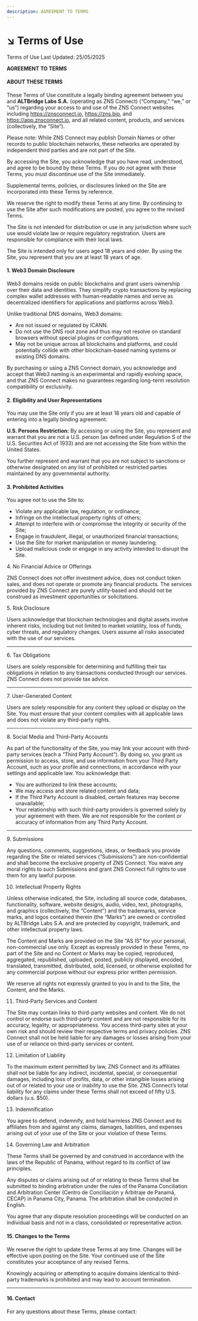 ```yaml
---
description: AGREEMENT TO TERMS
---
```


# ↘️ Terms of Use

Terms of Use Last Updated: 25/05/2025

**AGREEMENT TO TERMS**

#### ABOUT THESE TERMS

These Terms of Use constitute a legally binding agreement between you and **ALTBridge Labs S.A.** (operating as ZNS Connect) (“Company,” “we,” or “us”) regarding your access to and use of the ZNS Connect websites including https://znsconnect.io, https://zns.bio, and https://app.znsconnect.io, and all related content, products, and services (collectively, the “Site”).

Please note: While ZNS Connect may publish Domain Names or other records to public blockchain networks, these networks are operated by independent third parties and are not part of the Site.

By accessing the Site, you acknowledge that you have read, understood, and agree to be bound by these Terms. If you do not agree with these Terms, you must discontinue use of the Site immediately.

Supplemental terms, policies, or disclosures linked on the Site are incorporated into these Terms by reference.

We reserve the right to modify these Terms at any time. By continuing to use the Site after such modifications are posted, you agree to the revised Terms.

The Site is not intended for distribution or use in any jurisdiction where such use would violate law or require regulatory registration. Users are responsible for compliance with their local laws.

The Site is intended only for users aged 18 years and older. By using the Site, you represent that you are at least 18 years of age.

#### 1. Web3 Domain Disclosure

Web3 domains reside on public blockchains and grant users ownership over their data and identities. They simplify crypto transactions by replacing complex wallet addresses with human-readable names and serve as decentralized identifiers for applications and platforms across Web3.

Unlike traditional DNS domains, Web3 domains:

* Are not issued or regulated by ICANN.
* Do not use the DNS root zone and thus may not resolve on standard browsers without special plugins or configurations.
* May not be unique across all blockchains and platforms, and could potentially collide with other blockchain-based naming systems or existing DNS domains.

By purchasing or using a ZNS Connect domain, you acknowledge and accept that Web3 naming is an experimental and rapidly evolving space, and that ZNS Connect makes no guarantees regarding long-term resolution compatibility or exclusivity.

#### 2. Eligibility and User Representations

You may use the Site only if you are at least 18 years old and capable of entering into a legally binding agreement.

**U.S. Persons Restriction:** By accessing or using the Site, you represent and warrant that you are not a U.S. person (as defined under Regulation S of the U.S. Securities Act of 1933) and are not accessing the Site from within the United States.

You further represent and warrant that you are not subject to sanctions or otherwise designated on any list of prohibited or restricted parties maintained by any governmental authority.

#### 3. Prohibited Activities

You agree not to use the Site to:

* Violate any applicable law, regulation, or ordinance;
* Infringe on the intellectual property rights of others;
* Attempt to interfere with or compromise the integrity or security of the Site;
* Engage in fraudulent, illegal, or unauthorized financial transactions;
* Use the Site for market manipulation or money laundering;
* Upload malicious code or engage in any activity intended to disrupt the Site.

4\. No Financial Advice or Offerings

ZNS Connect does not offer investment advice, does not conduct token sales, and does not operate or promote any financial products. The services provided by ZNS Connect are purely utility-based and should not be construed as investment opportunities or solicitations.

5\. Risk Disclosure

Users acknowledge that blockchain technologies and digital assets involve inherent risks, including but not limited to market volatility, loss of funds, cyber threats, and regulatory changes. Users assume all risks associated with the use of our services.

***

6\. Tax Obligations

Users are solely responsible for determining and fulfilling their tax obligations in relation to any transactions conducted through our services. ZNS Connect does not provide tax advice.

***

7\. User-Generated Content

Users are solely responsible for any content they upload or display on the Site. You must ensure that your content complies with all applicable laws and does not violate any third-party rights.

***

8\. Social Media and Third-Party Accounts

As part of the functionality of the Site, you may link your account with third-party services (each a “Third Party Account”). By doing so, you grant us permission to access, store, and use information from your Third Party Account, such as your profile and connections, in accordance with your settings and applicable law. You acknowledge that:

* You are authorized to link these accounts;
* We may access and store related content and data;
* If the Third Party Account is disabled, certain features may become unavailable;
* Your relationship with such third-party providers is governed solely by your agreement with them. We are not responsible for the content or accuracy of information from any Third Party Account.

***

9\. Submissions

Any questions, comments, suggestions, ideas, or feedback you provide regarding the Site or related services (“Submissions”) are non-confidential and shall become the exclusive property of ZNS Connect. You waive any moral rights to such Submissions and grant ZNS Connect full rights to use them for any lawful purpose.

10. Intellectual Property Rights

Unless otherwise indicated, the Site, including all source code, databases, functionality, software, website designs, audio, video, text, photographs, and graphics (collectively, the “Content”) and the trademarks, service marks, and logos contained therein (the “Marks”) are owned or controlled by ALTBridge Labs S.A. and are protected by copyright, trademark, and other intellectual property laws.

The Content and Marks are provided on the Site “AS IS” for your personal, non-commercial use only. Except as expressly provided in these Terms, no part of the Site and no Content or Marks may be copied, reproduced, aggregated, republished, uploaded, posted, publicly displayed, encoded, translated, transmitted, distributed, sold, licensed, or otherwise exploited for any commercial purpose without our express prior written permission.

We reserve all rights not expressly granted to you in and to the Site, the Content, and the Marks.

11. Third-Party Services and Content

The Site may contain links to third-party websites and content. We do not control or endorse such third-party content and are not responsible for its accuracy, legality, or appropriateness. You access third-party sites at your own risk and should review their respective terms and privacy policies. ZNS Connect shall not be held liable for any damages or losses arising from your use of or reliance on third-party services or content.

12. Limitation of Liability

To the maximum extent permitted by law, ZNS Connect and its affiliates shall not be liable for any indirect, incidental, special, or consequential damages, including loss of profits, data, or other intangible losses arising out of or related to your use or inability to use the Site. ZNS Connect’s total liability for any claims under these Terms shall not exceed of fifty U.S. dollars (u.s. $50).

13. Indemnification

You agree to defend, indemnify, and hold harmless ZNS Connect and its affiliates from and against any claims, damages, liabilities, and expenses arising out of your use of the Site or your violation of these Terms.

14. Governing Law and Arbitration

These Terms shall be governed by and construed in accordance with the laws of the Republic of Panama, without regard to its conflict of law principles.

Any disputes or claims arising out of or relating to these Terms shall be submitted to binding arbitration under the rules of the Panama Conciliation and Arbitration Center (Centro de Conciliación y Arbitraje de Panamá, CECAP) in Panama City, Panama. The arbitration shall be conducted in English.

You agree that any dispute resolution proceedings will be conducted on an individual basis and not in a class, consolidated or representative action.

#### 15. Changes to the Terms

We reserve the right to update these Terms at any time. Changes will be effective upon posting on the Site. Your continued use of the Site constitutes your acceptance of any revised Terms.

Knowingly acquiring or attempting to acquire domains identical to third-party trademarks is prohibited and may lead to account termination.

***

#### 16. Contact

For any questions about these Terms, please contact: &#x20;
